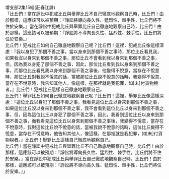 增支部2集15經(莊春江譯)  
「比丘們！當在諍訟中犯戒比丘與舉罪比丘不自己徹底地觀察自己時，比丘們！由於那樣，這應該可以被預期：『諍訟將導向長久性、猛烈性、棘手性，比丘們將不住於安樂。』當在諍訟中犯戒比丘與舉罪比丘自己徹底地觀察自己時，比丘們！由於那樣，這應該可以被預期：『諍訟將不導向長久性、猛烈性、棘手性，比丘們將住於安樂。』  
比丘們！犯戒比丘如何自己徹底地觀察自己呢？比丘們！這裡，犯戒比丘像這樣深慮：『我以身犯了那個不善之事，當以身來到那個不善之事時，那位比丘看見我，如果我沒以身來到那個不善之事，那位比丘不會看到我以身來到那個不善之事，但，因為我以身犯了那個不善之事，因此，那位比丘看到我以身來到那個不善之事，而那位比丘看見我以身來到那個不善之事後，他變得不悅意，當存在不悅意時，那位比丘對我說不悅意的話，當被那位比丘說不悅意的話時，我變得不悅意，當存在不悅意時，我告知其他人，像這樣，在那裡就是我犯罪，如[未]付貨物稅者。』比丘們！犯戒比丘這樣自己徹底地觀察自己。  
比丘們！舉罪比丘如何自己徹底地觀察自己呢？比丘們！這裡，舉罪比丘像這樣深慮：『這位比丘以身犯了那個不善之事，我看見這位比丘以身來到那個不善之事，如果這位比丘沒以身來到那個不善之事，我不會看到這位比丘以身來到那個不善之事，但，因為這位比丘以身犯了那個不善之事，因此，我看到這位比丘以身來到那個不善之事，而我看見這位比丘以身來到那個不善之事後，我變得不悅意，當存在不悅意時，我對這位比丘說不悅意的話，當被我說不悅意的話時，這位比丘變得不悅意，當存在不悅意時，他告知其他人，像這樣，在那裡就是我犯罪，如[未]付貨物稅者。』比丘們！舉罪比丘這樣自己徹底地觀察自己。  
比丘們！當在諍訟中犯戒比丘與舉罪比丘不自己徹底地觀察自己時，比丘們！由於那樣，這應該可以被預期：『諍訟將導向長久性、猛烈性、棘手性，比丘們將不住於安樂。』當在諍訟中犯戒比丘與舉罪比丘自己徹底地觀察自己時，比丘們！由於那樣，這應該可以被預期：『諍訟將不導向長久性、猛烈性、棘手性，比丘們將住於安樂。』」  
  
  
